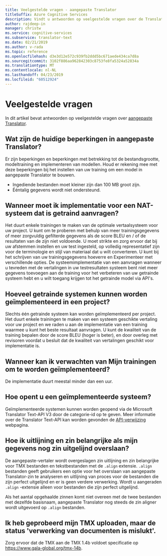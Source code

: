 ```yaml
---
title: Veelgestelde vragen - aangepaste Translator
titleSuffix: Azure Cognitive Services
description: Vindt u antwoorden op veelgestelde vragen over de Translator aangepast.
author: rajdeep-in
manager: christw
ms.service: cognitive-services
ms.subservice: translator-text
ms.date: 02/21/2019
ms.author: v-rada
ms.topic: reference
ms.openlocfilehash: d3e3d12e572c939fb2ddd5bc671aede434ca7d8a
ms.sourcegitcommit: 3102f886aa962842303c8753fe8fa5324a52834a
ms.translationtype: MT
ms.contentlocale: nl-NL
ms.lasthandoff: 04/23/2019
ms.locfileid: "60512924"
---
```

# <a name="frequently-asked-questions"></a>Veelgestelde vragen

In dit artikel bevat antwoorden op veelgestelde vragen over [aangepaste Translator](https://portal.customtranslator.azure.ai).

## <a name="what-are-the-current-restrictions-in-custom-translator"></a>Wat zijn de huidige beperkingen in aangepaste Translator?

Er zijn beperkingen en beperkingen met betrekking tot de bestandsgrootte, modeltraining en implementeren van modellen. Houd er rekening mee met deze beperkingen bij het instellen van uw training om een model in aangepaste Translator te bouwen.

- Ingediende bestanden moet kleiner zijn dan 100 MB groot zijn.
- Ééntalig gegevens wordt niet ondersteund.

## <a name="when-should-i-request-deployment-for-a-translation-system-that-has-been-trained"></a>Wanneer moet ik implementatie voor een NAT-systeem dat is getraind aanvragen?

Het duurt enkele trainingen te maken van de optimale vertaalsysteem voor uw project. U kunt om te proberen met behulp van meer trainingsgegevens of meer zorgvuldig gefilterde gegevens als de score BLEU en / of de resultaten van de zijn niet voldoende. U moet strikte en zorg ervoor dat bij uw afstemmen instellen en uw test ingesteld, op volledig representatief zijn voor de terminologie en stijl van materiaal dat u wilt converteren. U kunt bij het schrijven van uw trainingsgegevens hoeverre en Experimenteer met verschillende opties. De systeemimplementatie van een aanvragen wanneer u tevreden met de vertalingen in uw testresultaten systeem bent niet meer gegevens toevoegen aan de training voor het verbeteren van uw getrainde systeem hebt en u wilt toegang krijgen tot het getrainde model via API's.

## <a name="how-many-trained-systems-can-be-deployed-in-a-project"></a>Hoeveel getrainde systemen kunnen worden geïmplementeerd in een project?

Slechts één getrainde systeem kan worden geïmplementeerd per project. Het duurt enkele trainingen te maken van een systeem geschikte vertaling voor uw project en we raden u aan de implementatie van een training waarmee u kunt het beste resultaat aanvragen. U kunt de kwaliteit van de training bepalen door de score BLEU (hoger is beter), en door overleg met revisoren voordat u besluit dat de kwaliteit van vertalingen geschikt voor implementatie is.

## <a name="when-can-i-expect-my-trainings-to-be-deployed"></a>Wanneer kan ik verwachten van Mijn trainingen om te worden geïmplementeerd?

De implementatie duurt meestal minder dan een uur.

## <a name="how-do-you-access-a-deployed-system"></a>Hoe opent u een geïmplementeerde systeem?

Geïmplementeerde systemen kunnen worden geopend via de Microsoft Translator Text-API V3 door de categorie-id op te geven. Meer informatie over de Translator Text-API kan worden gevonden de [API-verwijzing](https://docs.microsoft.com/azure/cognitive-services/translator/reference/v3-0-reference) webpagina.

## <a name="how-do-i-skip-alignment-and-sentence-breaking-if-my-data-is-already-sentence-aligned"></a>Hoe ik uitlijning en zin belangrijke als mijn gegevens nog zin uitgelijnd overslaan?

De aangepaste-vertaler wordt overgeslagen zin uitlijning en zin belangrijke voor TMX bestanden en tekstbestanden met de `.align` extensie. `.align` bestanden geeft gebruikers een optie voor het overslaan van aangepaste Translator-zin te analyseren en uitlijning van proces voor de bestanden die zijn perfect uitgelijnd en er is geen verdere verwerking. Wordt u aangeraden `.align` -extensie alleen voor bestanden die zijn perfect uitgelijnd.

Als het aantal opgehaalde zinnen komt niet overeen met de twee bestanden met dezelfde basisnaam, aangepaste Translator nog steeds de zin aligner wordt uitgevoerd op `.align` bestanden.

## <a name="i-tried-uploading-my-tmx-but-it-says-document-processing-failed"></a>Ik heb geprobeerd mijn TMX uploaden, maar de status 'verwerking van documenten is mislukt'.

Zorg ervoor dat de TMX aan de TMX 1.4b voldoet specificatie op <https://www.gala-global.org/tmx-14b>.
